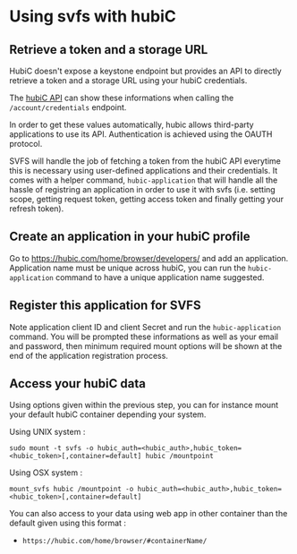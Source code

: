 # Using svfs with hubiC

## Retrieve a token and a storage URL

HubiC doesn't expose a keystone endpoint but provides an API
to directly retrieve a token and a storage URL using your hubiC
credentials.

The [hubiC API](https://api.hubic.com) can show these informations
when calling the `/account/credentials` endpoint.

In order to get these values automatically, hubic allows third-party applications
to use its API. Authentication is achieved using the OAUTH protocol.

SVFS will handle the job of fetching a token from the hubiC API everytime this
is necessary using user-defined applications and their credentials. It comes
with a helper command, `hubic-application` that will handle all the hassle of
registring an application in order to use it with svfs (i.e. setting scope,
getting request token, getting access token and finally getting your refresh token).


## Create an application in your hubiC profile

Go to https://hubic.com/home/browser/developers/ and add an application. Application
name must be unique across hubiC, you can run the `hubic-application` command to have
a unique application name suggested.

## Register this application for SVFS

Note application client ID and client Secret and run the `hubic-application` command.
You will be prompted these informations as well as your email and password, then
minimum required mount options will be shown at the end of the application registration
process.

## Access your hubiC data

Using options given within the previous step, you can for instance mount your default
hubiC container depending your system.

Using UNIX system :
```
sudo mount -t svfs -o hubic_auth=<hubic_auth>,hubic_token=<hubic_token>[,container=default] hubic /mountpoint
```

Using OSX system :
```
mount_svfs hubic /mountpoint -o hubic_auth=<hubic_auth>,hubic_token=<hubic_token>[,container=default]
```

You can also access to your data using web app in other container than the default given using this format :

* `https://hubic.com/home/browser/#containerName/`
